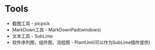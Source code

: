 # Tools

+ 截图工具 - picpick
+ MarkDown工具 - MarkDownPad(windows)
+ 文本工具 - SubLime
+ 软件序列图，组件图，流程图 - PlantUml(可以作为SubLime插件提供)

